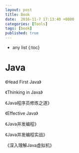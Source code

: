 ```yaml
---
layout: post
title: Book
date:  2016-11-7 17:13:40 +0800
categories: [Tools]
tags: [book]
published: true
---
```


* any list
{:toc}

# Java

 《Head First Java》

 《Thinking in Java》

 《Java程序员修炼之道》

 《Effective Java》
 
 《Java并发编程》
 
 《Java并发编程实战》

 《深入理解Java虚拟机》


